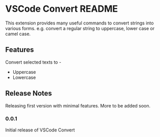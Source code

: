 # VSCode Convert README

This extension provides many useful commands to convert strings into various forms. e.g. convert a regular string to uppercase, lower case or camel case.

## Features

Convert selected texts to -
- Uppercase
- Lowercase

## Release Notes

Releasing first version with minimal features. More to be added soon.

### 0.0.1

Initial release of VSCode Convert
